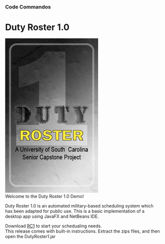 ### Code Commandos
# Duty Roster 1.0
![duty](https://github.com/SCCapstone/Code-Commandos/blob/master/DutyRoster1/src/dutyroster/DurtRoster1.jpg)  
Welcome to the Duty Roster 1.0 Demo!  

Duty Roster 1.0 is an automated military-based scheduling system which has been adapted for public use. This is a basic implementation of a desktop app using JavaFX and NetBeans IDE.    
  
Download [RC1](https://github.com/SCCapstone/Code-Commandos/releases/download/v1.20/DutyRoster.1.0.zip) to start your schedualing needs.  
This release comes with built-in instructions.
Extract the zips files, and then open the DutyRoster1.jar

